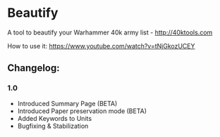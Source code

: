 # Beautify
A tool to beautify your Warhammer 40k army list - http://40ktools.com

How to use it: https://www.youtube.com/watch?v=tNjGkozUCEY

## Changelog:

### 1.0
* Introduced Summary Page (BETA)
* Introduced Paper preservation mode (BETA)
* Added Keywords to Units
* Bugfixing & Stabilization
